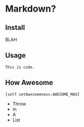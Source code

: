 Markdown? 
=========

Install
----------
  
  BLAH

Usage
--------

    This is code.

How Awesome
-----------
  
    [self setAwesomeness:AWESOME_MAX]

* Throw
* In
* A 
* List


